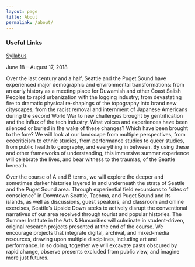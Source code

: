 ```yaml
---
layout: page
title: About
permalink: /about/
---
```


### Useful Links
[Syllabus][9b58865e]

  [9b58865e]: /assets/files/syllabus "SIAH2018 Syllabus"

June 18 – August 17, 2018

Over the last century and a half, Seattle and the Puget Sound have experienced major demographic and environmental transformations: from an early history as a meeting place for Duwamish and other Coast Salish Peoples to rapid urbanization with the logging industry; from devastating fire to dramatic physical re-shapings of the topography into brand new cityscapes; from the racist removal and internment of Japanese Americans during the second World War to new challenges brought by gentrification and the influx of the tech industry. What voices and experiences have been silenced or buried in the wake of these changes? Which have been brought to the fore? We will look at our landscape from multiple perspectives, from ecocriticism to ethnic studies, from performance studies to queer studies, from public health to geography, and everything in between. By using these and other frameworks of understanding, this immersive summer experience will celebrate the lives, and bear witness to the traumas, of the Seattle beneath.

Over the course of A and B terms, we will explore the deeper and sometimes darker histories layered in and underneath the strata of Seattle and the Puget Sound area. Through experiential field excursions to “sites of conscience” in Downtown Seattle, Tacoma, and Puget Sound and its islands, as well as discussions, guest speakers, and classroom and online exercises, Seattle’s Upside Down seeks to actively disrupt the conventional narratives of our area received through tourist and popular histories. The Summer Institute in the Arts & Humanities will culminate in student-driven, original research projects presented at the end of the course. We encourage projects that integrate digital, archival, and mixed-media resources, drawing upon multiple disciplines, including art and performance. In so doing, together we will excavate pasts obscured by rapid change, observe presents excluded from public view, and imagine more just futures.
